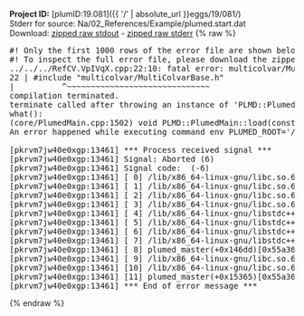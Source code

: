 **Project ID:** [plumID:19.081]({{ '/' | absolute_url }}eggs/19/081/)  
Stderr for source:  Na/02_References/Example/plumed.start.dat   
Download: [zipped raw stdout](plumed.start.dat.plumed_master.stdout.txt.zip) - [zipped raw stderr](plumed.start.dat.plumed_master.stderr.txt.zip) 
{% raw %}
<pre>
#! Only the first 1000 rows of the error file are shown below
#! To inspect the full error file, please download the zipped raw stderr file above
../../../RefCV.VpIVqX.cpp:22:10: fatal error: multicolvar/MultiColvarBase.h: No such file or directory
22 | #include "multicolvar/MultiColvarBase.h"
|          ^~~~~~~~~~~~~~~~~~~~~~~~~~~~~~~
compilation terminated.
terminate called after throwing an instance of 'PLMD::Plumed::ExceptionError'
what():
(core/PlumedMain.cpp:1502) void PLMD::PlumedMain::load(const std::string&)
An error happened while executing command env PLUMED_ROOT='/home/runner/opt/lib/plumed_master' PLUMED_VERSION='2.11.0-dev' PLUMED_HTMLDIR='/home/runner/opt/share/doc/plumed_master' PLUMED_INCLUDEDIR='/home/runner/opt/include' PLUMED_PROGRAM_NAME='plumed_master' PLUMED_IS_INSTALLED='yes' "/home/runner/opt/lib/plumed_master"/scripts/mklib.sh -n -o ./../../../RefCV.2.11.0-dev.so ../../../RefCV.cpp

[pkrvm7jw40e0xgp:13461] *** Process received signal ***
[pkrvm7jw40e0xgp:13461] Signal: Aborted (6)
[pkrvm7jw40e0xgp:13461] Signal code:  (-6)
[pkrvm7jw40e0xgp:13461] [ 0] /lib/x86_64-linux-gnu/libc.so.6(+0x45330)[0x7f0b9b045330]
[pkrvm7jw40e0xgp:13461] [ 1] /lib/x86_64-linux-gnu/libc.so.6(pthread_kill+0x11c)[0x7f0b9b09eb2c]
[pkrvm7jw40e0xgp:13461] [ 2] /lib/x86_64-linux-gnu/libc.so.6(gsignal+0x1e)[0x7f0b9b04527e]
[pkrvm7jw40e0xgp:13461] [ 3] /lib/x86_64-linux-gnu/libc.so.6(abort+0xdf)[0x7f0b9b0288ff]
[pkrvm7jw40e0xgp:13461] [ 4] /lib/x86_64-linux-gnu/libstdc++.so.6(+0xa5ff5)[0x7f0b9b4a5ff5]
[pkrvm7jw40e0xgp:13461] [ 5] /lib/x86_64-linux-gnu/libstdc++.so.6(+0xbb0da)[0x7f0b9b4bb0da]
[pkrvm7jw40e0xgp:13461] [ 6] /lib/x86_64-linux-gnu/libstdc++.so.6(_ZSt10unexpectedv+0x0)[0x7f0b9b4a5a55]
[pkrvm7jw40e0xgp:13461] [ 7] /lib/x86_64-linux-gnu/libstdc++.so.6(+0xa5a6f)[0x7f0b9b4a5a6f]
[pkrvm7jw40e0xgp:13461] [ 8] plumed_master(+0x146dd)[0x55a3633916dd]
[pkrvm7jw40e0xgp:13461] [ 9] /lib/x86_64-linux-gnu/libc.so.6(+0x2a1ca)[0x7f0b9b02a1ca]
[pkrvm7jw40e0xgp:13461] [10] /lib/x86_64-linux-gnu/libc.so.6(__libc_start_main+0x8b)[0x7f0b9b02a28b]
[pkrvm7jw40e0xgp:13461] [11] plumed_master(+0x15365)[0x55a363392365]
[pkrvm7jw40e0xgp:13461] *** End of error message ***
</pre>
{% endraw %}
